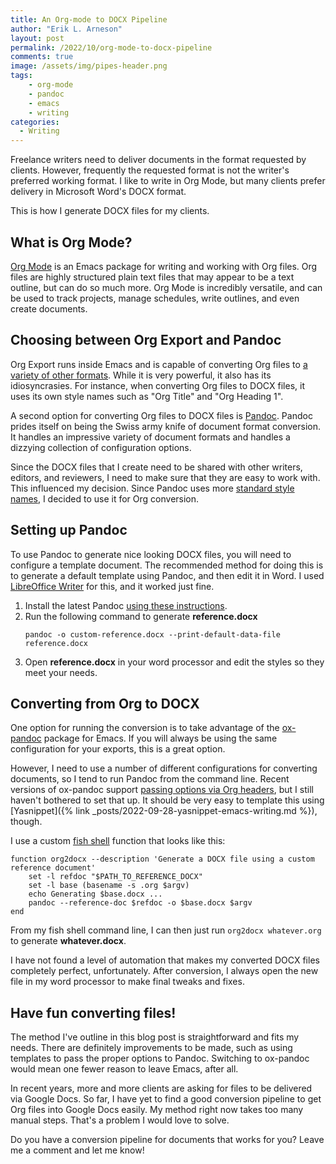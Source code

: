 ```yaml
---
title: An Org-mode to DOCX Pipeline
author: "Erik L. Arneson"
layout: post
permalink: /2022/10/org-mode-to-docx-pipeline
comments: true
image: /assets/img/pipes-header.png
tags:
    - org-mode
    - pandoc
    - emacs
    - writing
categories:
  - Writing
---
```


Freelance writers need to deliver documents in the format requested by clients. However, frequently
the requested format is not the writer's preferred working format. I like to write in Org Mode, but
many clients prefer delivery in Microsoft Word's DOCX format.

This is how I generate DOCX files for my clients.
<!--more-->

## What is Org Mode?

[Org Mode](https://orgmode.org/) is an Emacs package for writing and working with Org files. Org
files are highly structured plain text files that may appear to be a text outline, but can do so
much more. Org Mode is incredibly versatile, and can be used to track projects, manage schedules,
write outlines, and even create documents.

## Choosing between Org Export and Pandoc

Org Export runs inside Emacs and is capable of converting Org files to [a variety of other
formats](https://orgmode.org/guide/Exporting.html). While it is very powerful, it also has its
idiosyncrasies. For instance, when converting Org files to DOCX files, it uses its own style names
such as "Org Title" and "Org Heading 1".

A second option for converting Org files to DOCX files is [Pandoc](https://pandoc.org/). Pandoc
prides itself on being the Swiss army knife of document format conversion. It handles an impressive
variety of document formats and handles a dizzying collection of configuration options.

Since the DOCX files that I create need to be shared with other writers, editors, and reviewers, I
need to make sure that they are easy to work with. This influenced my decision. Since Pandoc uses
more [standard style names](https://pandoc.org/MANUAL.html#option--reference-doc), I decided to use
it for Org conversion. 

## Setting up Pandoc

To use Pandoc to generate nice looking DOCX files, you will need to configure a template
document. The recommended method for doing this is to generate a default template using Pandoc, and
then edit it in Word. I used [LibreOffice Writer](https://www.libreoffice.org/) for this, and it
worked just fine.

1. Install the latest Pandoc [using these instructions](https://pandoc.org/installing.html).
2. Run the following command to generate **reference.docx**
   ```shell
   pandoc -o custom-reference.docx --print-default-data-file reference.docx
   ```
3. Open **reference.docx** in your word processor and edit the styles so they meet your needs.

## Converting from Org to DOCX

One option for running the conversion is to take advantage of the
[ox-pandoc](https://github.com/emacsorphanage/ox-pandoc) package for Emacs. If you will always be
using the same configuration for your exports, this is a great option.

However, I need to use a number of different configurations for converting documents, so I tend to
run Pandoc from the command line. Recent versions of ox-pandoc support [passing options via Org
headers](https://github.com/emacsorphanage/ox-pandoc#passing-options-to-pandoc), but I still haven't
bothered to set that up. It should be very easy to template this using 
[Yasnippet]({% link _posts/2022-09-28-yasnippet-emacs-writing.md %}), though.

I use a custom [fish shell](https://fishshell.com/) function that looks like this:

```fish
function org2docx --description 'Generate a DOCX file using a custom reference document'
    set -l refdoc "$PATH_TO_REFERENCE_DOCX"
    set -l base (basename -s .org $argv)
    echo Generating $base.docx ...
    pandoc --reference-doc $refdoc -o $base.docx $argv
end
```

From my fish shell command line, I can then just run `org2docx whatever.org` to generate
**whatever.docx**. 

I have not found a level of automation that makes my converted DOCX files completely perfect,
unfortunately. After conversion, I always open the new file in my word processor to make final
tweaks and fixes.

## Have fun converting files!

The method I've outline in this blog post is straightforward and fits my needs. There are definitely
improvements to be made, such as using templates to pass the proper options to Pandoc. Switching to
ox-pandoc would mean one fewer reason to leave Emacs, after all.

In recent years, more and more clients are asking for files to be delivered via Google Docs. So far,
I have yet to find a good conversion pipeline to get Org files into Google Docs easily. My method
right now takes too many manual steps. That's a problem I would love to solve.

Do you have a conversion pipeline for documents that works for you? Leave me a comment and let me
know!
